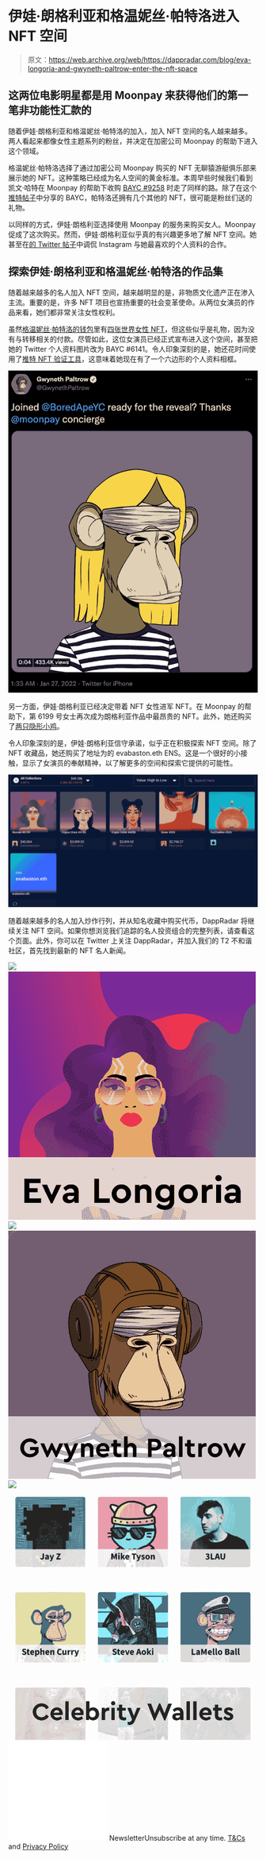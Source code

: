 # 伊娃·朗格利亚和格温妮丝·帕特洛进入 NFT 空间

> 原文：<https://web.archive.org/web/https://dappradar.com/blog/eva-longoria-and-gwyneth-paltrow-enter-the-nft-space>

## 这两位电影明星都是用 Moonpay 来获得他们的第一笔非功能性汇款的

随着伊娃·朗格利亚和格温妮丝·帕特洛的加入，加入 NFT 空间的名人越来越多。两人看起来都像女性主题系列的粉丝，并决定在加密公司 Moonpay 的帮助下进入这个领域。

格温妮丝·帕特洛选择了通过加密公司 Moonpay 购买的 NFT 无聊猿游艇俱乐部来展示她的 NFT。这种策略已经成为名人空间的黄金标准。本周早些时候我们看到凯文·哈特在 Moonpay 的帮助下收购 [BAYC #9258](https://web.archive.org/web/20221006034639/https://dappradar.com/hub/assets/eth/0xbc4ca0eda7647a8ab7c2061c2e118a18a936f13d/9258) 时走了同样的路。除了在这个[推特帖子](https://web.archive.org/web/20221006034639/https://twitter.com/GwynethPaltrow/status/1486482496883625984)中分享的 BAYC，帕特洛还拥有几个其他的 NFT，很可能是粉丝们送的礼物。

以同样的方式，伊娃·朗格利亚选择使用 Moonpay 的服务来购买女人。Moonpay 促成了这次购买。然而，伊娃·朗格利亚似乎真的有兴趣更多地了解 NFT 空间。她甚至在[的 Twitter 帖子](https://web.archive.org/web/20221006034639/https://twitter.com/evalongoria/status/1486490115182673921?s=24)中调侃 Instagram 与她最喜欢的个人资料的合作。

## 探索伊娃·朗格利亚和格温妮丝·帕特洛的作品集

随着越来越多的名人加入 NFT 空间，越来越明显的是，非物质文化遗产正在渗入主流。重要的是，许多 NFT 项目也宣扬重要的社会变革使命。从两位女演员的作品来看，她们都非常关注女性权利。

虽然[格温妮丝·帕特洛的钱包](https://web.archive.org/web/20221006034639/https://dappradar.com/hub/wallet/eth/0x31185f782a7c11044566d70dfcf1c8175486f451)里有[四张世界女性 NFT](https://web.archive.org/web/20221006034639/https://dappradar.com/hub/wallet/eth/0x31185f782a7c11044566d70dfcf1c8175486f451/nfts/1/universeofwomen)，但这些似乎是礼物，因为没有与转移相关的付款。尽管如此，这位女演员已经正式宣布进入这个空间，甚至把她的 Twitter 个人资料图片改为 BAYC #6141。令人印象深刻的是，她还花时间使用了[推特 NFT 验证工具](https://web.archive.org/web/20221006034639/https://dappradar.com/blog/twitter-launches-nft-profile-picture-verification/)，这意味着她现在有了一个六边形的个人资料相框。

![](img/9e7b01ac030bb1a1239cada1cad95057.png)

另一方面，伊娃·朗格利亚已经决定带着 NFT 女性进军 NFT。在 Moonpay 的帮助下，第 6199 号女士再次成为朗格利亚作品中最昂贵的 NFT。此外，她还购买了[两只隐形小鸡](https://web.archive.org/web/20221006034639/https://dappradar.com/hub/wallet/eth/0xaa1b056286a66a9e6752c26776ac034c662a51d5/nfts/1/crypto-chicks)。

令人印象深刻的是，伊娃·朗格利亚信守承诺，似乎正在积极探索 NFT 空间。除了 NFT 收藏品，她还购买了地址为的 evabaston.eth ENS。这是一个很好的小接触，显示了女演员的奉献精神，以了解更多的空间和探索它提供的可能性。

![](img/a1980839fa355acf699cbe291ca0c81c.png)

随着越来越多的名人加入炒作行列，并从知名收藏中购买代币，DappRadar 将继续关注 NFT 空间。如果你想浏览我们追踪的名人投资组合的完整列表，请查看这个页面。此外，你可以在 Twitter 上关注 DappRadar，并加入我们的 T2 不和谐社区，首先找到最新的 NFT 名人新闻。

[](https://web.archive.org/web/20221006034639/https://dappradar.com/hub/wallet/eth/0x31185f782a7c11044566d70dfcf1c8175486f451)[![](img/719c340e2ac03c9fef7e3cbe529c2738.png)<picture>![](img/da2776e105160abf6fac9729524d6164.png)</picture>](https://web.archive.org/web/20221006034639/https://dappradar.com/hub/wallet/eth/0x31185f782a7c11044566d70dfcf1c8175486f451)[](https://web.archive.org/web/20221006034639/https://dappradar.com/hub/wallet/eth/0xaa1b056286a66a9e6752c26776ac034c662a51d5)[![](img/719c340e2ac03c9fef7e3cbe529c2738.png)<picture>![](img/b06827778157fc59d8302031591fe229.png)</picture>](https://web.archive.org/web/20221006034639/https://dappradar.com/hub/wallet/eth/0xaa1b056286a66a9e6752c26776ac034c662a51d5)[](https://web.archive.org/web/20221006034639/https://dappradar.com/blog/celebrity-wallets-a-dive-into-crypto-hollywood)[![](img/708b88958c4ef21e9d35343890d666ab.png)<picture>![](img/531b529eff72a92b577ffbfac095fce4.png)</picture>](https://web.archive.org/web/20221006034639/https://dappradar.com/blog/celebrity-wallets-a-dive-into-crypto-hollywood)![](img/6d5a4a2d609c56e1a5771717e54ba759.png) NewsletterUnsubscribe at any time. [T&Cs](https://web.archive.org/web/20221006034639/https://dappradar.com/terms) and [Privacy Policy](https://web.archive.org/web/20221006034639/https://dappradar.com/privacy-policy)